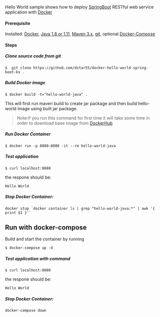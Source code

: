Hello World sample shows how to deploy [SpringBoot](http://projects.spring.io/spring-boot/) RESTful web service application with [Docker](https://www.docker.com/)

#### Prerequisite

Installed: [Docker](https://www.docker.com/), [Java 1.8 or 1.11](https://www.oracle.com/technetwork/java/javase/overview/index.html), [Maven 3.x](https://maven.apache.org/install.html), [git](https://www.digitalocean.com/community/tutorials/how-to-contribute-to-open-source-getting-started-with-git), optional [Docker-Compose](https://docs.docker.com/compose/install/)

#### Steps

##### Clone source code from git
```
$  git clone https://github.com/dstar55/docker-hello-world-spring-boot-ks .
```

##### Build Docker image
```
$ docker build -t="hello-world-java" .
```
This will first run maven build to create jar package and then build hello-world image using built jar package.

>Note:if you run this command for first time it will take some time in order to download base image from [DockerHub](https://hub.docker.com/)

##### Run Docker Container
```
$ docker run -p 8080:8080 -it --rm hello-world-java
```

##### Test application

```
$ curl localhost:8080
```

the respone should be:
```
Hello World
```

#####  Stop Docker Container:
```
docker stop `docker container ls | grep "hello-world-java:*" | awk '{ print $1 }'`
```

## Run with docker-compose 

Build and start the container by running 

```
$ docker-compose up -d 
```

##### Test application with command

```
$ curl localhost:8080
```

the respone should be:
```
Hello World
```

##### Stop Docker Container:
```
docker-compose down
```
